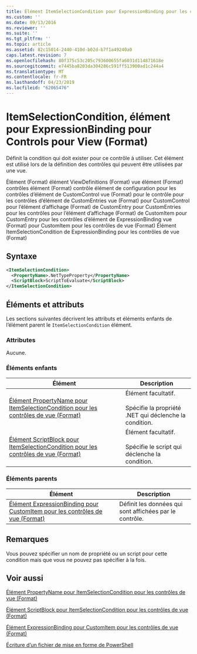 ```yaml
---
title: Élément ItemSelectionCondition pour ExpressionBinding pour les contrôles de vue (Format) | Microsoft Docs
ms.custom: ''
ms.date: 09/13/2016
ms.reviewer: ''
ms.suite: ''
ms.tgt_pltfrm: ''
ms.topic: article
ms.assetid: 82c15014-2440-410d-b02d-b7f1a49240a0
caps.latest.revision: 7
ms.openlocfilehash: 80f375c53c205c793600655fa6031d114871618e
ms.sourcegitcommit: e7445ba8203da304286c591ff513900ad1c244a4
ms.translationtype: MT
ms.contentlocale: fr-FR
ms.lasthandoff: 04/23/2019
ms.locfileid: "62065476"
---
```

# <a name="itemselectioncondition-element-for-expressionbinding-for-controls-for-view-format"></a>ItemSelectionCondition, élément pour ExpressionBinding pour Controls pour View (Format)

Définit la condition qui doit exister pour ce contrôle à utiliser. Cet élément est utilisé lors de la définition des contrôles qui peuvent être utilisées par une vue.

Élément (Format) élément ViewDefinitions (Format) vue élément (Format) contrôles élément (Format) contrôle élément de configuration pour les contrôles d’élément de CustomControl vue (Format) pour le contrôle pour les contrôles d’élément de CustomEntries vue (Format) pour CustomControl pour l’élément d’affichage (Format) de CustomEntry pour CustomEntries pour les contrôles pour l’élément d’affichage (Format) de CustomItem pour CustomEntry pour les contrôles d’élément de ExpressionBinding vue (Format) pour CustomItem pour les contrôles de vue (Format) Élément ItemSelectionCondition de ExpressionBinding pour les contrôles de vue (Format)

## <a name="syntax"></a>Syntaxe

```xml
<ItemSelectionCondition>
  <PropertyName>.NetTypeProperty</PropertyName>
  <ScriptBlock>ScriptToEvaluate</ScriptBlock>
</ItemSelectionCondition>
```

## <a name="attributes-and-elements"></a>Éléments et attributs

Les sections suivantes décrivent les attributs et éléments enfants de l’élément parent le `ItemSelectionCondition` élément.

### <a name="attributes"></a>Attributes

Aucune.

### <a name="child-elements"></a>Éléments enfants

|Élément|Description|
|-------------|-----------------|
|[Élément PropertyName pour ItemSelectionCondition pour les contrôles de vue (Format)](./propertyname-element-for-itemselectioncondition-for-controls-for-view-format.md)|Élément facultatif.<br /><br /> Spécifie la propriété .NET qui déclenche la condition.|
|[Élément ScriptBlock pour ItemSelectionCondition pour les contrôles de vue (Format)](./scriptblock-element-for-itemselectioncondition-for-controls-for-view-format.md)|Élément facultatif.<br /><br /> Spécifie le script qui déclenche la condition.|

### <a name="parent-elements"></a>Éléments parents

|Élément|Description|
|-------------|-----------------|
|[Élément ExpressionBinding pour CustomItem pour les contrôles de vue (Format)](./expressionbinding-element-for-customitem-for-controls-for-view-format.md)|Définit les données qui sont affichées par le contrôle.|

## <a name="remarks"></a>Remarques

Vous pouvez spécifier un nom de propriété ou un script pour cette condition mais que vous ne pouvez pas spécifier à la fois.

## <a name="see-also"></a>Voir aussi

[Élément PropertyName pour ItemSelectionCondition pour les contrôles de vue (Format)](./propertyname-element-for-itemselectioncondition-for-controls-for-view-format.md)

[Élément ScriptBlock pour ItemSelectionCondition pour les contrôles de vue (Format)](./scriptblock-element-for-itemselectioncondition-for-controls-for-view-format.md)

[Élément ExpressionBinding pour CustomItem pour les contrôles de vue (Format)](./expressionbinding-element-for-customitem-for-controls-for-view-format.md)

[Écriture d’un fichier de mise en forme de PowerShell](./writing-a-powershell-formatting-file.md)

